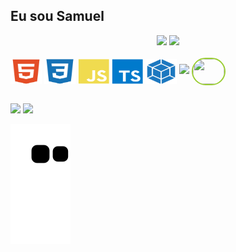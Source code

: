 ## Eu sou Samuel
<div align="center">
  <img height="180em" src="https://github-readme-stats.vercel.app/api?username=SamuelCGP&show_icons=true&theme=vue-dark&include_all_commits=true&count_private=true"/>
  <img height="180em" src="https://github-readme-stats.vercel.app/api/top-langs/?username=SamuelCGP&layout=compact&langs_count=7&theme=vue-dark"/>
</div>
  
<div style="display: inline_block"><br>
  <img align="center" src="html5-plain.svg" alt="HTML" height="40" width="50"></img>
  <img align="center" src="css3-plain.svg" alt="CSS3" height="40" width="50"></img>
  <img align="center" src="javascript-plain.svg" alt="Javascript" height="40" width="50"></img>
  <img align="center" src="typescript-plain.svg" alt="Typescript" height="40" width="50"></img>
  <img align="center" src="webpack-plain.svg" alt="Typescript" height="40" width="50"></img>
  <img src="https://cdn.jsdelivr.net/gh/devicons/devicon/icons/react/react-original.svg" />
  <img align="center" src="https://avatars.githubusercontent.com/u/69848773?v=4" height="40" width="50" style="border-radius:50px; border: 2px solid yellowgreen"></img>
</div>
 
  ##
 
<div>  
  <a href = "mailto:cgplays51@gmail.com"><img src="https://img.shields.io/badge/-Gmail-%23333?style=for-the-badge&logo=gmail&logoColor=white" target="_blank"></a>
  <a href="https://www.linkedin.com/in/" target="_blank"><img src="https://img.shields.io/badge/-LinkedIn-%230077B5?style=for-the-badge&logo=linkedin&logoColor=white" target="_blank"></a> 
 
  ![Snake animation](https://github.com/rafaballerini/rafaballerini/blob/output/github-contribution-grid-snake.svg)
</div>

<!-- Adicionar isso depois: https://app.svgator.com/#/ -->
<!--
**SamuelCGP/SamuelCGP** is a ✨ _special_ ✨ repository because its `README.md` (this file) appears on your GitHub profile.

Here are some ideas to get you started:

- 🔭 I’m currently working on ...
- 🌱 I’m currently learning ...
- 👯 I’m looking to collaborate on ...
- 🤔 I’m looking for help with ...
- 💬 Ask me about ...
- 📫 How to reach me: ...
- 😄 Pronouns: ...
- ⚡ Fun fact: ...
-->
